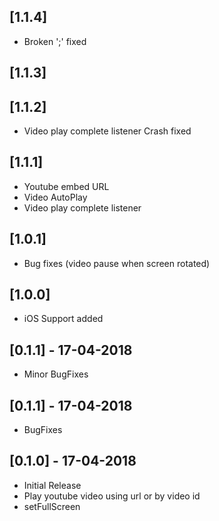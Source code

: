 ## [1.1.4]

* Broken ';' fixed

## [1.1.3]

## [1.1.2]

* Video play complete listener Crash fixed

## [1.1.1]

* Youtube embed URL
* Video AutoPlay
* Video play complete listener

## [1.0.1]

* Bug fixes (video pause when screen rotated)

## [1.0.0]

* iOS Support added

## [0.1.1] - 17-04-2018

* Minor BugFixes

## [0.1.1] - 17-04-2018

* BugFixes

## [0.1.0] - 17-04-2018

* Initial Release
* Play youtube video using url or by video id
* setFullScreen
